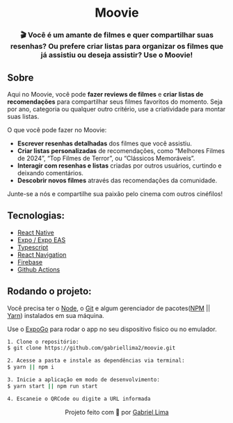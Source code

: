 <h1 align="center">
    Moovie
</h1>

<h3 align="center">🎬 Você é um amante de filmes e quer compartilhar suas resenhas? Ou prefere criar listas para organizar os filmes que já assistiu ou deseja assistir? Use o Moovie!</h3>

<h2 id="about">Sobre</h2>

Aqui no Moovie, você pode **fazer reviews de filmes** e **criar listas de recomendações** para compartilhar seus filmes favoritos do momento. Seja por ano, categoria ou qualquer outro critério, use a criatividade para montar suas listas.

O que você pode fazer no Moovie:
  - **Escrever resenhas detalhadas** dos filmes que você assistiu.
  - **Criar listas personalizadas** de recomendações, como “Melhores Filmes de 2024”, “Top Filmes de Terror”, ou “Clássicos Memoráveis”.
  - **Interagir com resenhas e listas** criadas por outros usuários, curtindo e deixando comentários.
  - **Descobrir novos filmes** através das recomendações da comunidade.

Junte-se a nós e compartilhe sua paixão pelo cinema com outros cinéfilos!

<h2 id="techs">Tecnologias:</h2>

- [React Native](https://reactnative.dev/)
- [Expo / Expo EAS](https://expo.dev/)
- [Typescript](https://www.typescriptlang.org/)
- [React Navigation](https://reactnavigation.org/)
- [Firebase](https://firebase.google.com/?hl=pt-br)
- [Github Actions](https://docs.github.com/en/actions)

<h2 id="run">Rodando o projeto:</h2>

Você precisa ter o [Node](https://nodejs.org/en/), o [Git](https://git-scm.com/) e algum gerenciador de pacotes([NPM](https://docs.npmjs.com/downloading-and-installing-node-js-and-npm/) || [Yarn](https://classic.yarnpkg.com/lang/en/docs/install)) instalados em sua máquina.

Use o [ExpoGo](https://expo.dev/client) para rodar o app no seu dispositivo fisico ou no emulador.

```bash
1. Clone o repositório:
$ git clone https://github.com/gabriellima2/moovie.git

2. Acesse a pasta e instale as dependências via terminal:
$ yarn || npm i

3. Inicie a aplicação em modo de desenvolvimento:
$ yarn start || npm run start

4. Escaneie o QRCode ou digite a URL informada
```
<p align="center">Projeto feito com 💙 por <a href="https://www.linkedin.com/in/gabriel-lima-860612236">Gabriel Lima</a></p>
